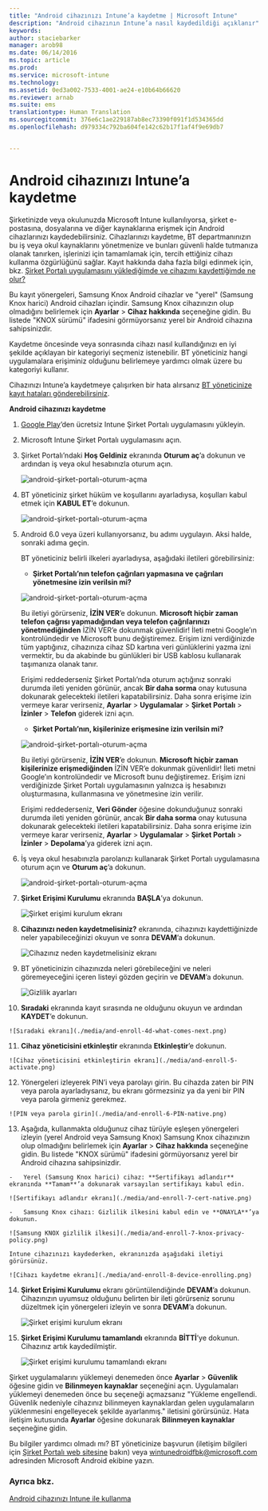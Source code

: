 ```yaml
---
title: "Android cihazınızı Intune’a kaydetme | Microsoft Intune"
description: "Android cihazının Intune’a nasıl kaydedildiği açıklanır"
keywords: 
author: staciebarker
manager: arob98
ms.date: 06/14/2016
ms.topic: article
ms.prod: 
ms.service: microsoft-intune
ms.technology: 
ms.assetid: 0ed3a002-7533-4001-ae24-e10b64b66620
ms.reviewer: arnab
ms.suite: ems
translationtype: Human Translation
ms.sourcegitcommit: 376e6c1ae229187ab8ec73390f091f1d534365dd
ms.openlocfilehash: d979334c792ba604fe142c62b17f1af4f9e69db7


---
```



# Android cihazınızı Intune’a kaydetme

Şirketinizde veya okulunuzda Microsoft Intune kullanılıyorsa, şirket e-postasına, dosyalarına ve diğer kaynaklarına erişmek için Android cihazlarınızı kaydedebilirsiniz. Cihazlarınızı kaydetme, BT departmanınızın bu iş veya okul kaynaklarını yönetmenize ve bunları güvenli halde tutmanıza olanak tanırken, işlerinizi için tamamlamak için, tercih ettiğiniz cihazı kullanma özgürlüğünü sağlar. Kayıt hakkında daha fazla bilgi edinmek için, bkz. [Şirket Portalı uygulamasını yüklediğimde ve cihazımı kaydettiğimde ne olur?](what-happens-if-you-install-the-Company-Portal-app-and-enroll-your-device-in-intune-android.md)

Bu kayıt yönergeleri, Samsung Knox Android cihazlar ve "yerel" (Samsung Knox harici) Android cihazları içindir. Samsung Knox cihazınızın olup olmadığını belirlemek için **Ayarlar** &gt; **Cihaz hakkında** seçeneğine gidin. Bu listede "KNOX sürümü" ifadesini görmüyorsanız yerel bir Android cihazına sahipsinizdir.

Kaydetme öncesinde veya sonrasında cihazı nasıl kullandığınızı en iyi şekilde açıklayan bir kategoriyi seçmeniz istenebilir. BT yöneticiniz hangi uygulamalara erişiminiz olduğunu belirlemeye yardımcı olmak üzere bu kategoriyi kullanır.

Cihazınızı Intune’a kaydetmeye çalışırken bir hata alırsanız [BT yöneticinize kayıt hataları gönderebilirsiniz](send-enrollment-errors-to-your-it-administrator-android.md).

**Android cihazınızı kaydetme**

1.  [Google Play](http://play.google.com/store/apps/details?id=com.microsoft.windowsintune.companyportal)’den ücretsiz Intune Şirket Portalı uygulamasını yükleyin.

2.  Microsoft Intune Şirket Portalı uygulamasını açın.

3.  Şirket Portalı’ndaki **Hoş Geldiniz** ekranında **Oturum aç**’a dokunun ve ardından iş veya okul hesabınızla oturum açın.

    ![android-şirket-portalı-oturum-açma](./media/and-enroll-0-welcome-screen.png)   

4.  BT yöneticiniz şirket hüküm ve koşullarını ayarladıysa, koşulları kabul etmek için **KABUL ET**’e dokunun.

    ![android-şirket-portalı-oturum-açma](./media/and-enroll-3-accept-terms.png)

5.  Android 6.0 veya üzeri kullanıyorsanız, bu adımı uygulayın. Aksi halde, sonraki adıma geçin. 

    BT yöneticiniz belirli ilkeleri ayarladıysa, aşağıdaki iletileri görebilirsiniz:
    -   **Şirket Portalı’nın telefon çağrıları yapmasına ve çağrıları yönetmesine izin verilsin mi?**

    ![android-şirket-portalı-oturum-açma](./media/and-enroll-3a-allow-phone-access.png)

    Bu iletiyi görürseniz, **İZİN VER**’e dokunun. **Microsoft hiçbir zaman telefon çağrısı yapmadığından veya telefon çağrılarınızı yönetmediğinden** İZİN VER’e dokunmak güvenlidir! İleti metni Google’ın kontrolündedir ve Microsoft bunu değiştiremez. Erişim izni verdiğinizde tüm yaptığınız, cihazınıza cihaz SD kartına veri günlüklerini yazma izni vermektir, bu da akabinde bu günlükleri bir USB kablosu kullanarak taşımanıza olanak tanır.

    Erişimi reddederseniz Şirket Portalı’nda oturum açtığınız sonraki durumda ileti yeniden görünür, ancak **Bir daha sorma** onay kutusuna dokunarak gelecekteki iletileri kapatabilirsiniz.  Daha sonra erişime izin vermeye karar verirseniz, **Ayarlar** &gt; **Uygulamalar** &gt; **Şirket Portalı** &gt; **İzinler** &gt; **Telefon** giderek izni açın.

    -   **Şirket Portalı’nın, kişilerinize erişmesine izin verilsin mi?**

    ![android-şirket-portalı-oturum-açma](./media/and-enroll-3b-allow-contacts-access.png)

    Bu iletiyi görürseniz, **İZİN VER**’e dokunun. **Microsoft hiçbir zaman kişilerinize erişmediğinden** İZİN VER’e dokunmak güvenlidir! İleti metni Google’ın kontrolündedir ve Microsoft bunu değiştiremez. Erişim izni verdiğinizde Şirket Portalı uygulamasının yalnızca iş hesabınızı oluşturmasına, kullanmasına ve yönetmesine izin verilir.

    Erişimi reddederseniz, **Veri Gönder** öğesine dokunduğunuz sonraki durumda ileti yeniden görünür, ancak **Bir daha sorma** onay kutusuna dokunarak gelecekteki iletileri kapatabilirsiniz. Daha sonra erişime izin vermeye karar verirseniz, **Ayarlar** &gt; **Uygulamalar** &gt; **Şirket Portalı** &gt; **İzinler** &gt; **Depolama**’ya giderek izni açın.

6.  İş veya okul hesabınızla parolanızı kullanarak Şirket Portalı uygulamasına oturum açın ve **Oturum aç**’a dokunun.

    ![android-şirket-portalı-oturum-açma](./media/and-enroll-2-cp-sign-in.png)

7.  **Şirket Erişimi Kurulumu** ekranında **BAŞLA**’ya dokunun.

    ![Şirket erişimi kurulum ekranı](./media/and-enroll-4a-comp-access-setup.png)

8.  **Cihazınızı neden kaydetmelisiniz?** ekranında, cihazınızı kaydettiğinizde neler yapabileceğinizi okuyun ve sonra **DEVAM**’a dokunun.

    ![Cihazınız neden kaydetmelisiniz ekranı](./media/and-enroll-4b-why-enroll.png)

9.  BT yöneticinizin cihazınızda neleri görebileceğini ve neleri göremeyeceğini içeren listeyi gözden geçirin ve **DEVAM**’a dokunun.

    ![Gizlilik ayarları](./media/and-enroll-4c-we-care-privacy.png)

10.  **Sıradaki** ekranında kayıt sırasında ne olduğunu okuyun ve ardından **KAYDET**’e dokunun.

    ![Sıradaki ekranı](./media/and-enroll-4d-what-comes-next.png)

11.  **Cihaz yöneticisini etkinleştir** ekranında **Etkinleştir**’e dokunun.

    ![Cihaz yöneticisini etkinleştirin ekranı](./media/and-enroll-5-activate.png)

12.  Yönergeleri izleyerek PIN’i veya parolayı girin. Bu cihazda zaten bir PIN veya parola ayarladıysanız, bu ekranı görmezsiniz ya da yeni bir PIN veya parola girmeniz gerekmez.

    ![PIN veya parola girin](./media/and-enroll-6-PIN-native.png)

13.  Aşağıda, kullanmakta olduğunuz cihaz türüyle eşleşen yönergeleri izleyin (yerel Android veya Samsung Knox) Samsung Knox cihazınızın olup olmadığını belirlemek için **Ayarlar** &gt; **Cihaz hakkında** seçeneğine gidin. Bu listede "KNOX sürümü" ifadesini görmüyorsanız yerel bir Android cihazına sahipsinizdir.

    -   Yerel (Samsung Knox harici) cihaz: **Sertifikayı adlandır** ekranında **Tamam**’a dokunarak varsayılan sertifikayı kabul edin.

    ![Sertifikayı adlandır ekranı](./media/and-enroll-7-cert-native.png)

    -   Samsung Knox cihazı: Gizlilik ilkesini kabul edin ve **ONAYLA**’ya dokunun.

    ![Samsung KNOX gizlilik ilkesi](./media/and-enroll-7-knox-privacy-policy.png)

    Intune cihazınızı kaydederken, ekranınızda aşağıdaki iletiyi görürsünüz.

    ![Cihazı kaydetme ekranı](./media/and-enroll-8-device-enrolling.png)

14. **Şirket Erişimi Kurulumu** ekranı görüntülendiğinde **DEVAM**’a dokunun. Cihazınızın uyumsuz olduğunu belirten bir ileti görürseniz sorunu düzeltmek için yönergeleri izleyin ve sonra **DEVAM**’a dokunun.

    ![Şirket erişimi kurulum ekranı](./media/and-enroll-9-comp-access-setup.png)  

11. **Şirket Erişimi Kurulumu tamamlandı** ekranında **BİTTİ**’ye dokunun. Cihazınız artık kaydedilmiştir.

    ![Şirket erişimi kurulumu tamamlandı ekranı](./media/and-enroll-10-comp-access-setup-complete.png)

Şirket uygulamalarını yüklemeyi denemeden önce **Ayarlar** &gt; **Güvenlik** öğesine gidin ve **Bilinmeyen kaynaklar** seçeneğini açın. Uygulamaları yüklemeyi denemeden önce bu seçeneği açmazsanız "Yükleme engellendi. Güvenlik nedeniyle cihazınız bilinmeyen kaynaklardan gelen uygulamaların yüklenmesini engelleyecek şekilde ayarlanmış." iletisini görürsünüz. Hata iletişim kutusunda **Ayarlar** öğesine dokunarak **Bilinmeyen kaynaklar** seçeneğine gidin.

Bu bilgiler yardımcı olmadı mı? BT yöneticinize başvurun (iletişim bilgileri için [Şirket Portalı web sitesine](http://portal.manage.microsoft.com) bakın) veya wintunedroidfbk@microsoft.com adresinden Microsoft Android ekibine yazın.


### Ayrıca bkz.
[Android cihazınızı Intune ile kullanma](using-your-android-device-with-intune.md)



<!--HONumber=Jul16_HO3-->


